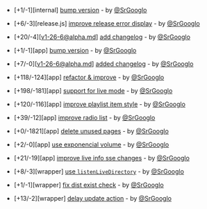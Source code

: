 * [+1/-1][internal] [bump version](https://github.com/ragestudio/comty/commit/e6ec4fcc5221bc51d5bb0b9cdd86f9a861490bb5) - by [@SrGooglo](https://github.com/srgooglo)

* [+6/-3][release.js] [improve release error display](https://github.com/ragestudio/comty/commit/cc358f7e6773d9581970ab80365b5f46d02a5beb) - by [@SrGooglo](https://github.com/srgooglo)

* [+20/-4][v1-26-6@alpha.md] [add changelog](https://github.com/ragestudio/comty/commit/27f69b345d9b7d3ac3933c98832747281d85caed) - by [@SrGooglo](https://github.com/srgooglo)

* [+1/-1][app] [bump version](https://github.com/ragestudio/comty/commit/e35dd26c5dd5820baf28b76a9dd3674538d499a6) - by [@SrGooglo](https://github.com/srgooglo)

* [+7/-0][v1-26-6@alpha.md] [added changelog](https://github.com/ragestudio/comty/commit/1a22b34662eb3d26ef83e471289c472bc7579d63) - by [@SrGooglo](https://github.com/srgooglo)

* [+118/-124][app] [refactor & improve](https://github.com/ragestudio/comty/commit/0589a113713fec735837d24348f14c7a4d2e5789) - by [@SrGooglo](https://github.com/srgooglo)

* [+198/-181][app] [support for live mode](https://github.com/ragestudio/comty/commit/37b920b5ab54c8da7a43582a815529339e464e22) - by [@SrGooglo](https://github.com/srgooglo)

* [+120/-116][app] [improve playlist item style](https://github.com/ragestudio/comty/commit/05428959ff44349a74e149609293bf22fc259853) - by [@SrGooglo](https://github.com/srgooglo)

* [+39/-12][app] [improve radio list](https://github.com/ragestudio/comty/commit/2702db83650babebf84c2cbbbdf0680125ff92d1) - by [@SrGooglo](https://github.com/srgooglo)

* [+0/-1821][app] [delete unused pages](https://github.com/ragestudio/comty/commit/c4011f0674b2458f61a5c385fea1f718acdb4ea5) - by [@SrGooglo](https://github.com/srgooglo)

* [+2/-0][app] [use exponencial volume](https://github.com/ragestudio/comty/commit/b9ce363ef34fc8a45868daae4b854c10a87127dd) - by [@SrGooglo](https://github.com/srgooglo)

* [+21/-19][app] [improve live info sse changes](https://github.com/ragestudio/comty/commit/4dbcd420c5c4a554ac7493d8e54c066b95cba3cd) - by [@SrGooglo](https://github.com/srgooglo)

* [+8/-3][wrapper] [use `listenLiveDirectory`](https://github.com/ragestudio/comty/commit/8d4e7526624400d57df75c60968aca8efa1a49de) - by [@SrGooglo](https://github.com/srgooglo)

* [+1/-1][wrapper] [fix dist exist check](https://github.com/ragestudio/comty/commit/24a4a9c27a6d7e487a308cb88aec3913441078b1) - by [@SrGooglo](https://github.com/srgooglo)

* [+13/-2][wrapper] [delay update action](https://github.com/ragestudio/comty/commit/075743e8becdad10ec5ae5fb0b7339a6c867c061) - by [@SrGooglo](https://github.com/srgooglo)